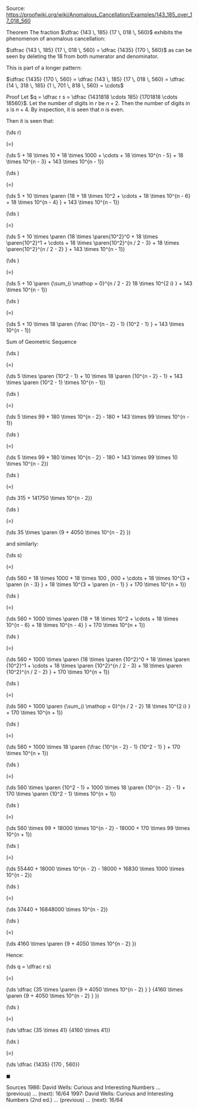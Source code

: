 # 

Source: https://proofwiki.org/wiki/Anomalous_Cancellation/Examples/143_185_over_17_018_560

Theorem
The fraction $\dfrac {143 \, 185} {17 \, 018 \, 560}$ exhibits the phenomenon of anomalous cancellation:

$\dfrac {143 \, 185} {17 \, 018 \, 560} = \dfrac {1435} {170 \, 560}$
as can be seen by deleting the $18$ from both numerator and denominator.

This is part of a longer pattern:

$\dfrac {1435} {170 \, 560} = \dfrac {143 \, 185} {17 \, 018 \, 560} = \dfrac {14 \, 318 \, 185} {1 \, 701 \, 818 \, 560} = \cdots$


Proof
Let $q = \dfrac r s = \dfrac {1431818 \cdots 185} {1701818 \cdots 18560}$.
Let the number of digits in $r$ be $n + 2$.
Then the number of digits in $s$ is $n + 4$.
By inspection, it is seen that $n$ is even.

Then it is seen that:














\(\ds r\)

\(=\)







\(\ds 5 + 18 \times 10 + 18 \times 1000 + \cdots + 18 \times 10^{n - 5} + 18 \times 10^{n - 3} + 143 \times 10^{n - 1}\)




















\(\ds \)

\(=\)







\(\ds 5 + 10 \times \paren {18 + 18 \times 10^2 + \cdots + 18 \times 10^{n - 6} + 18 \times 10^{n - 4} } + 143 \times 10^{n - 1}\)




















\(\ds \)

\(=\)







\(\ds 5 + 10 \times \paren {18 \times \paren{10^2}^0 + 18 \times \paren{10^2}^1 + \cdots + 18 \times \paren{10^2}^{n / 2 - 3} + 18 \times \paren{10^2}^{n / 2 - 2} } + 143 \times 10^{n - 1}\)




















\(\ds \)

\(=\)







\(\ds 5 + 10 \paren {\sum_{i \mathop = 0}^{n / 2 - 2} 18 \times 10^{2 i} } + 143 \times 10^{n - 1}\)




















\(\ds \)

\(=\)







\(\ds 5 + 10 \times 18 \paren {\frac {10^{n - 2} - 1} {10^2 - 1} } + 143 \times 10^{n - 1}\)





Sum of Geometric Sequence














\(\ds \)

\(=\)







\(\ds 5 \times \paren {10^2 - 1} + 10 \times 18 \paren {10^{n - 2} - 1} + 143 \times \paren {10^2 - 1} \times 10^{n - 1}\)




















\(\ds \)

\(=\)







\(\ds 5 \times 99 + 180 \times 10^{n - 2} - 180 + 143 \times 99 \times 10^{n - 1}\)




















\(\ds \)

\(=\)







\(\ds 5 \times 99 + 180 \times 10^{n - 2} - 180 + 143 \times 99 \times 10 \times 10^{n - 2}\)




















\(\ds \)

\(=\)







\(\ds 315 + 141750 \times 10^{n - 2}\)




















\(\ds \)

\(=\)







\(\ds 35 \times \paren {9 + 4050 \times 10^{n - 2} }\)










and similarly:














\(\ds s\)

\(=\)







\(\ds 560 + 18 \times 1000 + 18 \times 100 \, 000 + \cdots + 18 \times 10^{3 + \paren {n - 3} } + 18 \times 10^{3 + \paren {n - 1} } + 170 \times 10^{n + 1}\)




















\(\ds \)

\(=\)







\(\ds 560 + 1000 \times \paren {18 + 18 \times 10^2 + \cdots + 18 \times 10^{n - 6} + 18 \times 10^{n - 4} } + 170 \times 10^{n + 1}\)




















\(\ds \)

\(=\)







\(\ds 560 + 1000 \times \paren {18 \times \paren {10^2}^0 + 18 \times \paren {10^2}^1 + \cdots + 18 \times \paren {10^2}^{n / 2 - 3} + 18 \times \paren {10^2}^{n / 2 - 2} } + 170 \times 10^{n + 1}\)




















\(\ds \)

\(=\)







\(\ds 560 + 1000 \paren {\sum_{i \mathop = 0}^{n / 2 - 2} 18 \times 10^{2 i} } + 170 \times 10^{n + 1}\)




















\(\ds \)

\(=\)







\(\ds 560 + 1000 \times 18 \paren {\frac {10^{n - 2} - 1} {10^2 - 1} } + 170 \times 10^{n + 1}\)




















\(\ds \)

\(=\)







\(\ds 560 \times \paren {10^2 - 1} + 1000 \times 18 \paren {10^{n - 2} - 1} + 170 \times \paren {10^2 - 1} \times 10^{n + 1}\)




















\(\ds \)

\(=\)







\(\ds 560 \times 99 + 18000 \times 10^{n - 2} - 18000 + 170 \times 99 \times 10^{n + 1}\)




















\(\ds \)

\(=\)







\(\ds 55440 + 18000 \times 10^{n - 2} - 18000 + 16830 \times 1000 \times 10^{n - 2}\)




















\(\ds \)

\(=\)







\(\ds 37440 + 16848000 \times 10^{n - 2}\)




















\(\ds \)

\(=\)







\(\ds 4160 \times \paren {9 + 4050 \times 10^{n - 2} }\)










Hence:














\(\ds q = \dfrac r s\)

\(=\)







\(\ds \dfrac {35 \times \paren {9 + 4050 \times 10^{n - 2} } } {4160 \times \paren {9 + 4050 \times 10^{n - 2} } }\)




















\(\ds \)

\(=\)







\(\ds \dfrac {35 \times 41} {4160 \times 41}\)




















\(\ds \)

\(=\)







\(\ds \dfrac {1435} {170 \, 560}\)









$\blacksquare$


Sources
1986: David Wells: Curious and Interesting Numbers ... (previous) ... (next): $16 / 64$
1997: David Wells: Curious and Interesting Numbers (2nd ed.) ... (previous) ... (next): $16 / 64$




